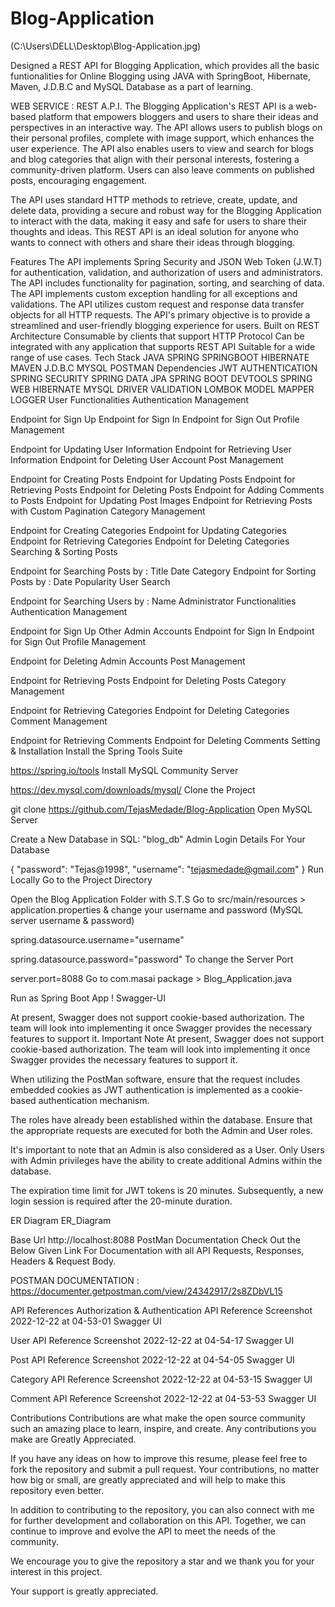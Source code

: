 # Blog-Application
(C:\Users\DELL\Desktop\Blog-Application.jpg)

 Designed a REST API for Blogging Application, which provides all the basic funtionalities for Online Blogging using JAVA with SpringBoot, Hibernate, Maven, J.D.B.C and MySQL Database as a part of learning.

WEB SERVICE : REST A.P.I.
The Blogging Application's REST API is a web-based platform that empowers bloggers and users to share their ideas and perspectives in an interactive way. The API allows users to publish blogs on their personal profiles, complete with image support, which enhances the user experience. The API also enables users to view and search for blogs and blog categories that align with their personal interests, fostering a community-driven platform. Users can also leave comments on published posts, encouraging engagement.

The API uses standard HTTP methods to retrieve, create, update, and delete data, providing a secure and robust way for the Blogging Application to interact with the data, making it easy and safe for users to share their thoughts and ideas. This REST API is an ideal solution for anyone who wants to connect with others and share their ideas through blogging.

Features
The API implements Spring Security and JSON Web Token (J.W.T) for authentication, validation, and authorization of users and administrators.
The API includes functionality for pagination, sorting, and searching of data.
The API implements custom exception handling for all exceptions and validations.
The API utilizes custom request and response data transfer objects for all HTTP requests.
The API's primary objective is to provide a streamlined and user-friendly blogging experience for users.
Built on REST Architecture
Consumable by clients that support HTTP Protocol
Can be integrated with any application that supports REST API
Suitable for a wide range of use cases.
Tech Stack
JAVA
SPRING
SPRINGBOOT
HIBERNATE
MAVEN
J.D.B.C
MYSQL
POSTMAN
Dependencies
JWT AUTHENTICATION
SPRING SECURITY
SPRING DATA JPA
SPRING BOOT DEVTOOLS
SPRING WEB
HIBERNATE
MYSQL DRIVER
VALIDATION
LOMBOK
MODEL MAPPER
LOGGER
User Functionalities
Authentication Management

Endpoint for Sign Up
Endpoint for Sign In
Endpoint for Sign Out
Profile Management

Endpoint for Updating User Information
Endpoint for Retrieving User Information
Endpoint for Deleting User Account
Post Management

Endpoint for Creating Posts
Endpoint for Updating Posts
Endpoint for Retrieving Posts
Endpoint for Deleting Posts
Endpoint for Adding Comments to Posts
Endpoint for Updating Post Images
Endpoint for Retrieving Posts with Custom Pagination
Category Management

Endpoint for Creating Categories
Endpoint for Updating Categories
Endpoint for Retrieving Categories
Endpoint for Deleting Categories
Searching & Sorting Posts

Endpoint for Searching Posts by :
Title
Date
Category
Endpoint for Sorting Posts by :
Date
Popularity
User Search

Endpoint for Searching Users by :
Name
Administrator Functionalities
Authentication Management

Endpoint for Sign Up Other Admin Accounts
Endpoint for Sign In
Endpoint for Sign Out
Profile Management

Endpoint for Deleting Admin Accounts
Post Management

Endpoint for Retrieving Posts
Endpoint for Deleting Posts
Category Management

Endpoint for Retrieving Categories
Endpoint for Deleting Categories
Comment Management

Endpoint for Retrieving Comments
Endpoint for Deleting Comments
Setting & Installation
Install the Spring Tools Suite

https://spring.io/tools
Install MySQL Community Server

https://dev.mysql.com/downloads/mysql/
Clone the Project

git clone https://github.com/TejasMedade/Blog-Application
Open MySQL Server

Create a New Database in SQL: "blog_db" 
Admin Login Details For Your Database

{
    "password": "Tejas@1998",
    "username": "tejasmedade@gmail.com"
}
Run Locally
Go to the Project Directory

Open the Blog Application Folder with S.T.S
Go to src/main/resources > application.properties & change your username and password (MySQL server username & password)

spring.datasource.username="username"

spring.datasource.password="password"
To change the Server Port

server.port=8088
Go to com.masai package > Blog_Application.java

Run as Spring Boot App !
Swagger-UI

At present, Swagger does not support cookie-based authorization. The team will look into implementing it once Swagger provides the necessary features to support it.
Important Note
At present, Swagger does not support cookie-based authorization. The team will look into implementing it once Swagger provides the necessary features to support it.

When utilizing the PostMan software, ensure that the request includes embedded cookies as JWT authentication is implemented as a cookie-based authentication mechanism.

The roles have already been established within the database. Ensure that the appropriate requests are executed for both the Admin and User roles.

It's important to note that an Admin is also considered as a User. Only Users with Admin privileges have the ability to create additional Admins within the database.

The expiration time limit for JWT tokens is 20 minutes. Subsequently, a new login session is required after the 20-minute duration.

ER Diagram
ER_Diagram

Base Url
http://localhost:8088
PostMan Documentation
Check Out the Below Given Link For Documentation with all API Requests, Responses, Headers & Request Body.

POSTMAN DOCUMENTATION : https://documenter.getpostman.com/view/24342917/2s8ZDbVL15

API References
Authorization & Authentication API Reference
Screenshot 2022-12-22 at 04-53-01 Swagger UI

User API Reference
Screenshot 2022-12-22 at 04-54-17 Swagger UI

Post API Reference
Screenshot 2022-12-22 at 04-54-05 Swagger UI

Category API Reference
Screenshot 2022-12-22 at 04-53-15 Swagger UI

Comment API Reference
Screenshot 2022-12-22 at 04-53-53 Swagger UI

Contributions
Contributions are what make the open source community such an amazing place to learn, inspire, and create. Any contributions you make are Greatly Appreciated.

If you have any ideas on how to improve this resume, please feel free to fork the repository and submit a pull request. Your contributions, no matter how big or small, are greatly appreciated and will help to make this repository even better.

In addition to contributing to the repository, you can also connect with me for further development and collaboration on this API. Together, we can continue to improve and evolve the API to meet the needs of the community.

We encourage you to give the repository a star and we thank you for your interest in this project.

Your support is greatly appreciated.
